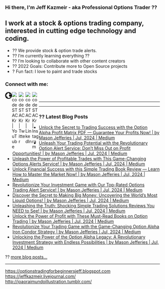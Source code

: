 

<!--
**jeffkazmeir/jeffkazmeir** is a ✨ _special_ ✨ repository because its `README.md` (this file) appears on your GitHub profile.

Here are some ideas to get you started:

- 🔭 I’m currently working on ...
- 🌱 I’m currently learning ...
- 👯 I’m looking to collaborate on ...
- 🤔 I’m looking for help with ...
- 💬 Ask me about ...
- 📫 How to reach me: ...
- 😄 Pronouns: ...
- ⚡ Fun fact: ...
-->
### Hi there, I'm Jeff Kazmeir - aka Professional Options Trader ??
## I work at a stock & options trading company, interested in cutting edge technology and coding.

- ?? We provide stock & option trade alerts.
- ?? I’m currently learning everything ??
- ?? I’m looking to collaborate with other content creators
- ?? 2022 Goals: Contribute more to Open Source projects
- ? Fun fact: I love to paint and trade stocks


### Connect with me:

[<img align="left" alt="codeSTACKr.com" width="22px" src="https://raw.githubusercontent.com/iconic/open-iconic/master/svg/globe.svg" />][website]
[<img align="left" alt="codeSTACKr | YouTube" width="22px" src="https://cdn.jsdelivr.net/npm/simple-icons@v3/icons/youtube.svg" />][youtube]
[<img align="left" alt="codeSTACKr | Twitter" width="22px" src="https://cdn.jsdelivr.net/npm/simple-icons@v3/icons/twitter.svg" />][twitter]
[<img align="left" alt="codeSTACKr | LinkedIn" width="22px" src="https://cdn.jsdelivr.net/npm/simple-icons@v3/icons/linkedin.svg" />][linkedin]
[<img align="left" alt="codeSTACKr | Instagram" width="22px" src="https://cdn.jsdelivr.net/npm/simple-icons@v3/icons/instagram.svg" />][instagram]

<br />

---

---

### ?? Latest Blog Posts

<!-- BLOG-POST-LIST:START -->
- [Unlock the Secret to Trading Success with the Option Alpha Profit Matrix PDF — Guarantee Your Profits Now! | by Mason Jefferies | Jul, 2024 | Medium](https://tradingoptionsforbeginners.medium.com/unlock-the-secret-to-trading-success-with-the-option-alpha-profit-matrix-pdf-guarantee-your-a6e41b65affb?source=ifttt--------------3)
- [Unleash Your Trading Potential with the Revolutionary Option Alert Service: Don’t Miss Out on Profit Opportunities! | by Mason Jefferies | Jul, 2024 | Medium](https://tradingoptionsforbeginners.medium.com/unleash-your-trading-potential-with-the-revolutionary-option-alert-service-dont-miss-out-on-50923cea584d?source=ifttt--------------3)
- [Unleash the Power of Profitable Trades with This Game-Changing Options Alerts Service! | by Mason Jefferies | Jul, 2024 | Medium](https://tradingoptionsforbeginners.medium.com/unleash-the-power-of-profitable-trades-with-this-game-changing-options-alerts-service-25e266900f55?source=ifttt--------------3)
- [Unlock Financial Success with this Simple Trading Book Review — Learn How to Master the Market Now! | by Mason Jefferies | Jul, 2024 | Medium](https://tradingoptionsforbeginners.medium.com/unlock-financial-success-with-this-simple-trading-book-review-learn-how-to-master-the-market-now-4ba6fa9c7a28?source=ifttt--------------3)
- [Revolutionize Your Investment Game with Our Top-Rated Options Trading Alert Service! | by Mason Jefferies | Jul, 2024 | Medium](https://tradingoptionsforbeginners.medium.com/revolutionize-your-investment-game-with-our-top-rated-options-trading-alert-service-34e8da31014e?source=ifttt--------------3)
- [Discover the Secret to Making Big Money: Uncovering the World’s Most Liquid Options! | by Mason Jefferies | Jul, 2024 | Medium](https://tradingoptionsforbeginners.medium.com/discover-the-secret-to-making-big-money-uncovering-the-worlds-most-liquid-options-6cd1dea4e0d8?source=ifttt--------------3)
- [Unleashing the Truth: Shocking Simple Trading Solutions Reviews You NEED to See! | by Mason Jefferies | Jul, 2024 | Medium](https://tradingoptionsforbeginners.medium.com/unleashing-the-truth-shocking-simple-trading-solutions-reviews-you-need-to-see-84e423a0632e?source=ifttt--------------3)
- [Unlock the Power of Profit with These Must-Read Books on Option Trading | by Mason Jefferies | Jul, 2024 | Medium](https://tradingoptionsforbeginners.medium.com/unlock-the-power-of-profit-with-these-must-read-books-on-option-trading-0a237d874e23?source=ifttt--------------3)
- [Revolutionize Your Trading Game with the Game-Changing Option Alpha Iron Condor Strategy | by Mason Jefferies | Jul, 2024 | Medium](https://tradingoptionsforbeginners.medium.com/revolutionize-your-trading-game-with-the-game-changing-option-alpha-iron-condor-strategy-721115bfad49?source=ifttt--------------3)
- [Unlocking the Power of the Option Alpha Legacy: A Revolutionary Investment Strategy with Endless Possibilities | by Mason Jefferies | Jul, 2024 | Medium](https://tradingoptionsforbeginners.medium.com/unlocking-the-power-of-the-option-alpha-legacy-a-revolutionary-investment-strategy-with-endless-2064f200740e?source=ifttt--------------3)
<!-- BLOG-POST-LIST:END -->

?? [more blog posts...](https://theministerofcapitalism.com/blog/)

---


[website]: https://kingtradingsystems.com/blog/
[twitter]: https://twitter.com/optionstradejef
[youtube]: https://www.youtube.com/channel/UCEo82TuA0YdbXyO2oPecIHQ
[instagram]: https://tradingoptionsforbeginners.medium.com
[linkedin]: https://ca.linkedin.com/in/theministerofcapitalism
 https://optionstradingforbeginnersjeff.blogspot.com
 https://jeffkazmeir.livejournal.com/
 http://joaoraimundoillustration.tumblr.com/



